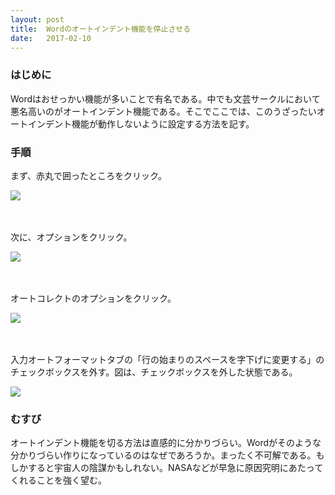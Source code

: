 ```yaml
---
layout: post
title:  Wordのオートインデント機能を停止させる
date:   2017-02-10
---
```



### はじめに
Wordはおせっかい機能が多いことで有名である。中でも文芸サークルにおいて悪名高いのがオートインデント機能である。そこでここでは、このうざったいオートインデント機能が動作しないように設定する方法を記す。

### 手順

まず、赤丸で囲ったところをクリック。

![]({{site.baseurl}}/images/noautoindent1.png)

　

次に、オプションをクリック。

![]({{site.baseurl}}/images/noautoindent2.png)

　

オートコレクトのオプションをクリック。

![]({{site.baseurl}}/images/noautoindent3.png)

　

入力オートフォーマットタブの「行の始まりのスペースを字下げに変更する」のチェックボックスを外す。図は、チェックボックスを外した状態である。

![]({{site.baseurl}}/images/noautoindent4.png)


### むすび
オートインデント機能を切る方法は直感的に分かりづらい。Wordがそのような分かりづらい作りになっているのはなぜであろうか。まったく不可解である。もしかすると宇宙人の陰謀かもしれない。NASAなどが早急に原因究明にあたってくれることを強く望む。
